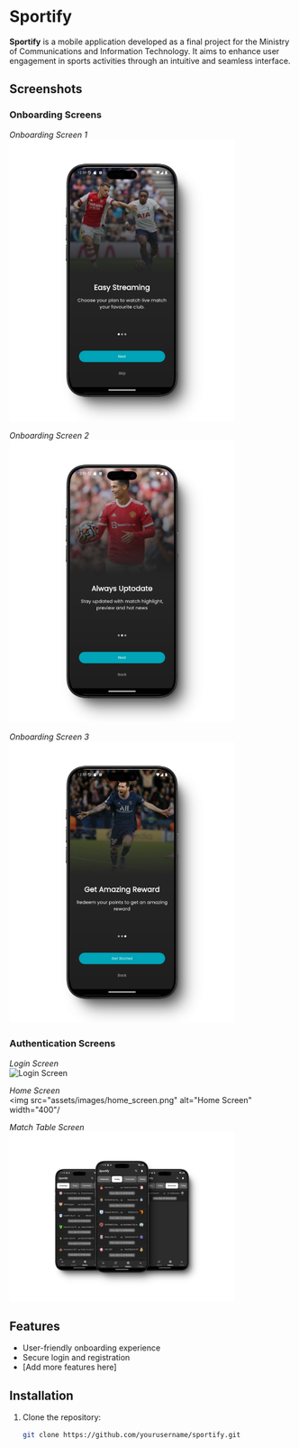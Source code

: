 # Sportify

**Sportify** is a mobile application developed as a final project for the Ministry of Communications and Information Technology. It aims to enhance user engagement in sports activities through an intuitive and seamless interface.

## Screenshots

### Onboarding Screens

_Onboarding Screen 1_  
<img src="assets/images/onboarding1_screen.png" alt="Onboarding Screen 1" width="400"/>

_Onboarding Screen 2_  
<img src="assets/images/onboarding2_screen.png" alt="Onboarding Screen 2" width="400"/>

_Onboarding Screen 3_  
<img src="assets/images/onboarding3_screen.png" alt="Onboarding Screen 3" width="400"/>

### Authentication Screens

_Login Screen_  
<img src="assets/images/login&register.png" alt="Login Screen" width="400"/>

_Home Screen_  
<img src="assets/images/home_screen.png" alt="Home Screen" width="400"/

_Match Table Screen_  
<img src="assets/images/match_table.png" alt="Home Screen" width="400"/>

## Features

- User-friendly onboarding experience
- Secure login and registration
- [Add more features here]

## Installation

1. Clone the repository:
   ```bash
   git clone https://github.com/yourusername/sportify.git
   ```
